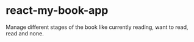 # react-my-book-app
Manage different stages of the book like currently reading, want to read, read and none.
